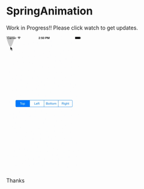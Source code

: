 # SpringAnimation
Work in Progress!! Please click watch to get updates.

![You](https://raw.githubusercontent.com/milankamilya/SpringAnimation/master/FluidAnimation.gif)

Thanks
